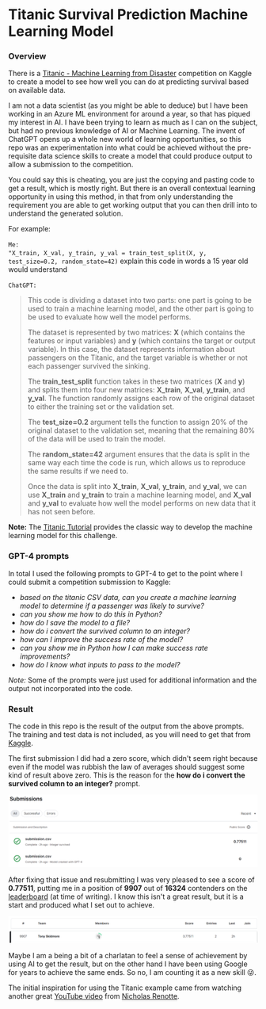 # Titanic Survival Prediction Machine Learning Model

### Overview

There is a [Titanic - Machine Learning from Disaster](https://www.kaggle.com/competitions/titanic/overview)
competition on Kaggle to create a model to see how well you can do at predicting survival based on available data.  

I am not a data scientist (as you might be able to deduce) but I have been working in an Azure ML environment
for around a year, so that has piqued my interest in AI.  I have been trying to learn as much as I
can on the subject, but had no previous knowledge of AI or Machine Learning.  The invent of ChatGPT opens up a whole
new world of learning opportunities, so this repo was an experimentation into what could be achieved without the
pre-requisite data science skills to create a model that could produce output to allow a submission to the competition.  

You could say this is cheating, you are just the copying and pasting code to get a result, which is mostly right.
But there is an overall contextual learning opportunity in using this method, in that from only understanding the requirement you are able to get working output that you can then drill into to understand the generated solution.  

For example:

`Me:`  
`"X_train, X_val, y_train, y_val = train_test_split(X, y, test_size=0.2, random_state=42)`
 explain this code in words a 15 year old would understand

`ChatGPT:`  
> This code is dividing a dataset into two parts: one part is going to be used to train a machine learning model, and the other part is going to be used to evaluate how well the model performs.
>
> The dataset is represented by two matrices: **X** (which contains the features or input variables) and **y** (which contains the target or output variable). In this case, the dataset represents information about passengers on the Titanic, and the target variable is whether or not each passenger survived the sinking.
>
> The **train_test_split** function takes in these two matrices (**X** and **y**) and splits them into four new matrices: **X_train**, **X_val**, **y_train**, and **y_val**. The function randomly assigns each row of the original dataset to either the training set or the validation set.
>
> The **test_size=0.2** argument tells the function to assign 20% of the original dataset to the validation set, meaning that the remaining 80% of the data will be used to train the model.
>
> The **random_state=42** argument ensures that the data is split in the same way each time the code is run, which allows us to reproduce the same results if we need to.
>
> Once the data is split into **X_train**, **X_val**, **y_train**, and **y_val**, we can use **X_train** and **y_train** to train a machine learning model, and **X_val** and **y_val** to evaluate how well the model performs on new data that it has not seen before.

__Note:__ The [Titanic Tutorial](https://www.kaggle.com/code/alexisbcook/titanic-tutorial) provides the classic way to develop the machine learning model for this challenge.


### GPT-4 prompts

In total I used the following prompts to GPT-4 to get to the point where I could submit a competition submission to Kaggle:

* _based on the titanic CSV data, can you create a machine learning model to determine if a passenger was likely to survive?_
* _can you show me how to do this in Python?_
* _how do I save the model to a file?_
* _how do i convert the survived column to an integer?_
* _how can I improve the success rate of the model?_
* _can you show me in Python how I can make success rate improvements?_
* _how do I know what inputs to pass to the model?_

_Note:_ Some of the prompts were just used for additional information
and the output not incorporated into the code.

### Result

The code in this repo is the result of the output from the above prompts.
The training and test data is not included, as you will need to get that from
[Kaggle](https://www.kaggle.com/c/titanic/data).

The first submission I did had a zero score, which didn't seem right because even
if the model was rubbish the law of averages should suggest some kind of result above zero.
This is the reason for the __how do i convert the survived column to an integer?__ prompt.

![submissions](images/submissions.png)

After fixing that issue and resubmitting I was very pleased to see a score of **0.77511**,
putting me in a position of **9907** out of **16324** contenders on the [leaderboard](https://www.kaggle.com/competitions/titanic/leaderboard?search=skidmore) (at time of writing).
I know this isn't a great result, but it is a start and produced what I set out to achieve.

![titanic-leaderboard](images/kaggle_leaderboard.png)

Maybe I am a being a bit of a charlatan to feel a sense of achievement by using AI to get the result, but
on the other hand I have been using Google for years to achieve the same ends.  So no,
I am counting it as a new skill 😜.

The initial inspiration for using the Titanic example came from watching another great [YouTube video](https://www.youtube.com/watch?v=Ebb4gUI2IpQ&t=90s) from [Nicholas Renotte](https://github.com/nicknochnack).

